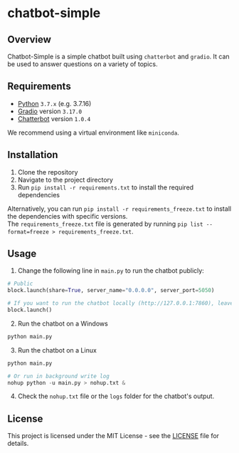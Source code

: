 # chatbot-simple

## Overview
Chatbot-Simple is a simple chatbot built using `chatterbot` and `gradio`. It can be used to answer questions on a variety of topics.

## Requirements
- [Python](https://www.python.org/downloads) `3.7.x` (e.g. 3.7.16)
- [Gradio](https://gradio.app) version `3.17.0`
- [Chatterbot](https://chatterbot.readthedocs.io) version `1.0.4`

We recommend using a virtual environment like `miniconda`.

## Installation

1. Clone the repository
2. Navigate to the project directory
3. Run `pip install -r requirements.txt` to install the required dependencies

Alternatively, you can run `pip install -r requirements_freeze.txt` to install the dependencies with specific versions.<br>
The `requirements_freeze.txt` file is generated by running `pip list --format=freeze > requirements_freeze.txt`.


## Usage
1. Change the following line in `main.py` to run the chatbot publicly:
```python
# Public
block.launch(share=True, server_name="0.0.0.0", server_port=5050)

# If you want to run the chatbot locally (http://127.0.0.1:7860), leave the line as:
block.launch()
```

2. Run the chatbot on a Windows
```python
python main.py
```

3. Run the chatbot on a Linux
```python
python main.py

# Or run in background write log
nohup python -u main.py > nohup.txt &
```

4. Check the `nohup.txt` file or the `logs` folder for the chatbot's output.

## License

This project is licensed under the MIT License - see the [LICENSE](LICENSE) file for details.